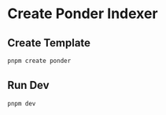 # Create Ponder Indexer

## Create Template

```bash
pnpm create ponder
```

## Run Dev

```bash
pnpm dev
```
